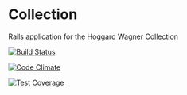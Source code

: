 Collection
================

Rails application for the [Hoggard Wagner Collection](http://www.hoggardwagner.org/)

[![Build Status](https://travis-ci.org/bhoggard/collection.svg?branch=master)](https://travis-ci.org/bhoggard/collection)

[![Code Climate](https://codeclimate.com/github/bhoggard/collection/badges/gpa.svg)](https://codeclimate.com/github/bhoggard/collection)

[![Test Coverage](https://codeclimate.com/github/bhoggard/collection/badges/coverage.svg)](https://codeclimate.com/github/bhoggard/collection)
